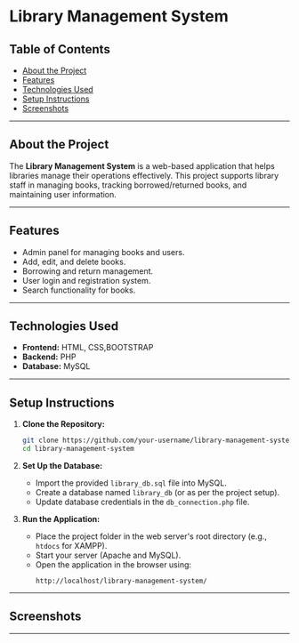 
# Library Management System

## Table of Contents
- [About the Project](#about-the-project)
- [Features](#features)
- [Technologies Used](#technologies-used)
- [Setup Instructions](#setup-instructions)
- [Screenshots](#screenshots)

---

## About the Project
The **Library Management System** is a web-based application that helps libraries manage their operations effectively.
This project supports library staff in managing books, tracking borrowed/returned books, and maintaining user information.

---

## Features
- Admin panel for managing books and users.
- Add, edit, and delete books.
- Borrowing and return management.
- User login and registration system.
- Search functionality for books.

---

## Technologies Used
- **Frontend:** HTML, CSS,BOOTSTRAP
- **Backend:** PHP
- **Database:** MySQL

---

## Setup Instructions

1. **Clone the Repository:**
   ```bash
   git clone https://github.com/your-username/library-management-system.git
   cd library-management-system
   ```

2. **Set Up the Database:**
   - Import the provided `library_db.sql` file into MySQL.
   - Create a database named `library_db` (or as per the project setup).
   - Update database credentials in the `db_connection.php` file.

3. **Run the Application:**
   - Place the project folder in the web server's root directory (e.g., `htdocs` for XAMPP).
   - Start your server (Apache and MySQL).
   - Open the application in the browser using:
     ```
     http://localhost/library-management-system/
     ```

---

## Screenshots


---



